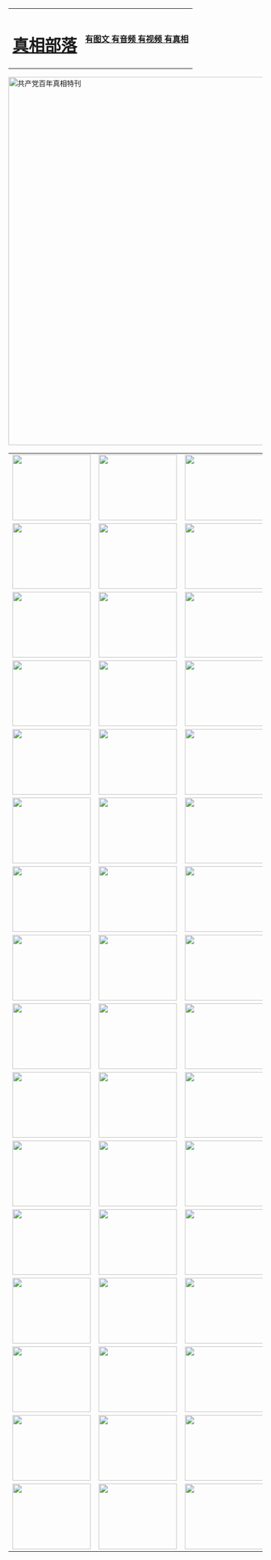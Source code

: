 <table>
<tr>

<td>
	<H1><a href="http://61.bezopline.com/zx/">真相部落</a></H1>
</td>
<td>
	<H4><a href="http://61.bezopline.com/zx/">有图文 有音频 有视频 有真相</a></H4>
</td>
</tr>
</table>

 <div ><a href="http://61.bezopline.com/zx/bngcd/"><img src="http://61.bezopline.com/zx/bngcd/gcdbnzx.jpg" width="730"  border="0" alt="共产党百年真相特刊"></a></div>

<table>
<tr>
	<td><a href="http://i81.ungale.com/xtr/107/"><img  src ="http://i81.ungale.com/pic/2017/02/107.jpg" width="155px" height="130px"></a></td>
	<td><a href="http://i81.ungale.com/xtr/829/"><img src ="http://i81.ungale.com/pic/2017/02/829.jpg" width="155px" height="130px"></a></td>
	<td><a href="http://i81.ungale.com/xtr/69/"><img  src ="http://i81.ungale.com/pic/2017/02/69.jpg" width="155px" height="130px"></a></td>
	<td><a href="http://i81.ungale.com/xtr/99/"><img  src ="http://i81.ungale.com/pic/2017/02/99.jpg" width="155px" height="130px"></a></td>
</tr>
<tr>
	<td><a href="http://i81.ungale.com/xtr/40/"><img  src ="http://i81.ungale.com/pic/2017/02/40.jpg" width="155px" height="130px"></a></td>
	<td><a href="http://i81.ungale.com/xtr/20/"><img  src ="http://i81.ungale.com/pic/2017/02/20.jpg" width="155px" height="130px"></a></td>
	<td><a href="http://i81.ungale.com/xtr/81/"><img  src ="http://i81.ungale.com/pic/2017/02/81.jpg" width="155px" height="130px"></a></td>
	<td><a href="http://i81.ungale.com/xtr/2/"><img  src ="http://i81.ungale.com/pic/2017/02/2.jpg" width="155px" height="130px"></a></td>
</tr>
<tr>
	<td><a href="http://i81.ungale.com/xtr/86/"><img  src ="http://i81.ungale.com/pic/2017/02/86.jpg" width="155px" height="130px"></a></td>
	<td><a href="http://i81.ungale.com/xtr/109/"><img  src ="http://i81.ungale.com/pic/2017/02/109.jpg" width="155px" height="130px"></a></td>
	<td><a href="http://i81.ungale.com/xtr/1378/"><img  src ="http://i81.ungale.com/pic/2017/02/1378.jpg" width="155px" height="130px"></a></td>
	<td><a href="http://i81.ungale.com/xtr/57/"><img  src ="http://i81.ungale.com/pic/2017/02/57.jpg" width="155px" height="130px"></a></td>
</tr>
<tr>
	<td><a href="http://i81.ungale.com/xtr/1219/"><img  src ="http://i81.ungale.com/pic/2017/02/1219.jpg" width="155px" height="130px"></a></td>
	<td><a href="http://i81.ungale.com/xtr/1220/"><img  src ="http://i81.ungale.com/pic/2017/02/1220.jpg" width="155px" height="130px"></a></td>
	<td><a href="http://i81.ungale.com/xtr/1221/"><img  src ="http://i81.ungale.com/pic/2017/02/1221.jpg" width="155px" height="130px"></a></td>
	<td><a href="http://i81.ungale.com/xtr/51/"><img  src ="http://i81.ungale.com/pic/2017/02/51.jpg" width="155px" height="130px"></a></td>
</tr>
<tr>
	<td><a href="http://i81.ungale.com/xtr/1055/"><img  src ="http://i81.ungale.com/pic/2017/02/1055.jpg" width="155px" height="130px"></a></td>
	<td><a href="http://i81.ungale.com/xtr/611/"><img  src ="http://i81.ungale.com/pic/2017/02/611.jpg" width="155px" height="130px"></a></td>
	<td><a href="http://i81.ungale.com/xtr/1121/"><img  src ="http://i81.ungale.com/pic/2017/02/1121.jpg" width="155px" height="130px"></a></td>
	<td><a href="http://i81.ungale.com/xtr/610/"><img  src ="http://i81.ungale.com/pic/2017/02/610.jpg" width="155px" height="130px"></a></td>
</tr>
<tr>
	<td><a href="http://i81.ungale.com/xtr/1128/"><img  src ="http://i81.ungale.com/pic/2017/02/1128.jpg" width="155px" height="130px"></a></td>
	<td><a href="http://i81.ungale.com/xtr/1395/"><img  src ="http://i81.ungale.com/pic/2017/02/1406.jpg" width="155px" height="130px"></a></td>
	<td><a href="http://i81.ungale.com/xtr/1407/"><img  src ="http://i81.ungale.com/pic/2017/02/1407.jpg" width="155px" height="130px"></a></td>
	<td><a href="http://i81.ungale.com/xtr/934/"><img  src ="http://i81.ungale.com/pic/2017/02/934.jpg" width="155px" height="130px"></a></td>
</tr>
<tr>
	<td><a href="http://i81.ungale.com/xtr/641/"><img  src ="http://i81.ungale.com/pic/2017/02/641.jpg" width="155px" height="130px"></a></td>
	<td><a href="http://i81.ungale.com/xtr/949/"><img  src ="http://i81.ungale.com/pic/2017/02/949.jpg" width="155px" height="130px"></a></td>
	<td><a href="http://i81.ungale.com/xtr/112/"><img  src ="http://i81.ungale.com/pic/2017/02/112.jpg" width="155px" height="130px"></a></td>
	<td><a href="http://i81.ungale.com/xtr/812/"><img  src ="http://i81.ungale.com/pic/2017/02/812.jpg" width="155px" height="130px"></a></td>
</tr>
<tr>
	<td><a href="http://i81.ungale.com/xtr/103/"><img  src ="http://i81.ungale.com/pic/2017/02/103.jpg" width="155px" height="130px"></a></td>
	<td><a href="http://i81.ungale.com/xtr/3/"><img  src ="http://i81.ungale.com/pic/2017/02/3.jpg" width="155px" height="130px"></a></td>
	<td><A href="http://i81.ungale.com/mp4/zx/2015/11/Lkmtt.mp4" target="_blank" title="莲开满天庭"><img  src="http://i81.ungale.com/pic/2015/11/Lkmtt3480_jssor.jpg"  width="155px" height="130px"></A></td>
	<td><A href="http://i81.ungale.com/mp4/zx/2015/11/2013513.mp4" target="_blank" title="飞旋的法轮"><img  src="http://i81.ungale.com/pic/2015/11/falun480_jssor.jpg"  width="155px" height="130px"></A></td>
</tr>
<tr>
	<td><A href="http://i81.ungale.com/mp4/zx/2015/11/NYParade.mp4" target="_blank" title="2004年4月10日法轮功纽约大游行"><img  src="http://i81.ungale.com/pic/2015/11/nyparade480_jssor.jpg"  width="155px" height="130px"></A></td>
	<td><A href="http://i81.ungale.com/mp4/news617/2015/05/WEB_s28093.mp4" target="_blank" title="2015年世界法轮大法日特别报导"><img  src="http://i81.ungale.com/pic/2015/11/p6752711a666997037_jssor.jpg"  width="155px" height="130px"></A></td>
	<td><A href="http://i81.ungale.com/mp4/news829/2015/11/30211_326650.mp4" target="_blank" title="沧州绑架案连审四天 民众抹泪称审好人"><img  src="http://i81.ungale.com/pic/2015/11/changzhou2480_jssor.jpg"  width="155px" height="130px"></A></td>
	<td><A href="http://i81.ungale.com/mp4/mhph/2015/10/changzhou.mp4" target="_blank" title="沧州真相--狮城血泪"><img  src="http://i81.ungale.com/pic/2015/11/changzhou480_jssor.jpg"  width="155px" height="130px"></A></td>
</tr>
<tr>
	<td><A href="http://i81.ungale.com/mp4/mhjd/mhjd_55.mp4" target="_blank" title="正义律师与无罪辩护"><img  src="http://i81.ungale.com/pic/2015/11/wzbh480_jssor.jpg"  width="155px" height="130px"></A></td>
	<td><A href="http://i81.ungale.com/mp4/zx/2015/11/layerkcs.mp4" target="_blank" title="中国的良心--高智晟律师"><img  src="http://i81.ungale.com/pic/2015/11/layerkcs2480_jssor.jpg"  width="155px" height="130px"></A></td>
	<td><A href="http://i81.ungale.com/mp4/mhph/2015/10/szxl.mp4" target="_blank" title="神州血泪--北京、大庆、广东、哈尔滨"><img  src="http://i81.ungale.com/pic/2015/11/szxl480_jssor.jpg"  width="155px" height="130px"></A></td>
	<td><A href="http://i81.ungale.com/mp4/zx/2015/11/TangShanFFXS.mp4" target="_blank" title="真相纪录片：凤凰新生"><img  src="http://i81.ungale.com/pic/2015/11/fhxs2480_jssor.jpg"  width="155px" height="130px"></A></td>
</tr>
<tr>
	<td><A href="http://i81.ungale.com/mp4/zx/2015/11/jidong.mp4" target="_blank" title="冀东监狱的罪恶"><img  src="http://i81.ungale.com/pic/2015/11/jidong480_jssor.jpg"  width="155px" height="130px"></A></td>
	<td><A href="http://i81.ungale.com/mp4/mhph/2015/10/tangshan.mp4" target="_blank" title="凤凰血泪"><img  src="http://i81.ungale.com/pic/2015/11/tangshan480_jssor.jpg"  width="155px" height="130px"></A>
					</div></td>
	<td>	<A href="http://i81.ungale.com/mp4/mhph/2015/10/zfxtzxl.mp4" target="_blank" title="政法系统罪行录--唐山篇"><img  src="http://i81.ungale.com/pic/2015/11/zfxtzxl480_jssor.jpg"  width="155px" height="130px"></A></td>
	<td><A href="http://i81.ungale.com/mp4/mhph/2015/10/QDBG.mp4" target="_blank" title="青岛悲歌"><img  src="http://i81.ungale.com/pic/2015/10/qdbg2480_jssor.jpg"  width="155px" height="130px"></A></td>
</tr>
<tr>
	<td><A href="http://i81.ungale.com/mp4/mhph/2015/10/huludao.mp4" target="_blank" title="葫芦岛永恒的见证"><img  src="http://i81.ungale.com/pic/2015/10/huludao480_jssor.jpg"  width="155px" height="130px"></A></td>
	<td><A href="http://i81.ungale.com/mp4/mhph/2015/10/qbzx.mp4" target="_blank" title="湖畔泉边听真相-济南泉城的传奇"><img  src="http://i81.ungale.com/pic/2015/10/hupan480_jssor.jpg"  width="155px" height="130px"></A></td>
	<td><A href="http://i81.ungale.com/mp4/mhph/2015/10/baoding_dvd_v2.mp4" target="_blank" title="燕赵悲歌"><img  src="http://i81.ungale.com/pic/2015/10/yzbg480_jssor.jpg"  width="155px" height="130px"></A></td>
	<td><A href="http://i81.ungale.com/mp4/zx/2015/11/meihuashi_complete_ED2.0.mp4" target="_blank" title="梅花诗完整版"><img  src="http://i81.ungale.com/pic/2015/11/mhs480_jssor.jpg"  width="155px" height="130px"></A></td>
</tr>
<tr>
	<td><A href="http://i81.ungale.com/mp4/zx/2015/11/fengbei512k.mp4" target="_blank" title="丰碑"><img  src="http://i81.ungale.com/pic/2015/11/fongbei480_jssor.jpg"  width="155px" height="130px"></A></td>
	<td><A href="http://i81.ungale.com/mp4/zx/2015/11/fytdxComplete.mp4" target="_blank" title="风雨天地行全集"><img  src="http://i81.ungale.com/pic/2015/11/fytdxWhite480_jssor.jpg"  width="155px" height="130px"></A></td>
	<td><A href="http://i81.ungale.com/mp4/zx/2015/11/JianZheng.mp4" target="_blank" title="见证"><img  src="http://i81.ungale.com/pic/2015/11/witness480_jssor.jpg"  width="155px" height="130px"></A></td>
	<td><A href="http://i81.ungale.com/mp4/mhph/2015/10/hcym.mp4" target="_blank" title="红朝阴谋"><img  src="http://i81.ungale.com/pic/2015/10/hcym480_jssor.jpg"  width="155px" height="130px"></A></td>
</tr>
<tr>
	<td><A href="http://i81.ungale.com/mp4/zx/2015/11/zfzxPalV3.mp4" target="_blank" title="是自焚还是骗局"><img  src="http://i81.ungale.com/pic/2015/11/zfzx4805_jssor.jpg"  width="155px" height="130px"></A></td>
	<td><A href="http://i81.ungale.com/mp4/zx/2015/11/lsdspMsyTd.mp4" target="_blank" title="历史的审判"><img  src="http://i81.ungale.com/pic/2015/11/lsdsp480_jssor.jpg"  width="155px" height="130px"></A></td>
	<td><A href="http://i81.ungale.com/mp4/news886/2015/11/concat886.mp4" target="_blank" title="一周全球控告江泽民"><img  src="http://i81.ungale.com/pic/2015/11/news886480_jssor.jpg"  width="155px" height="130px"></A></td>
	<td><A href="http://i81.ungale.com/mp4/news1378/2014/08/CQSD_s0_e4_v2_i0-CQSD_4-video.mp4" target="_blank" title="欧洲的抉择"><img  src="http://i81.ungale.com/pic/2015/11/p5143421a564166643-ss_jssor.jpg"  width="155px" height="130px"></A></td>
</tr>
<tr>
	<td><A href="http://i81.ungale.com/mp4/zx/2015/11/hk20150720parade.mp4" target="_blank" title="港法轮功反迫害大游行 大陆游客震撼"><img  src="http://i81.ungale.com/pic/2015/11/281098-ss_jssor.jpg"  width="155px" height="130px"></A></td>
	<td><A href="http://i81.ungale.com/mp4/zx/2015/11/20150720hkParade512k.mp4" target="_blank" title="香港法轮功720游行声援诉江潮"><img  src="http://i81.ungale.com/pic/2015/11/2015720parade480_jssor.jpg"  width="155px" height="130px"></A></td>
	<td><A href="http://i81.ungale.com/mp4/zx/2015/11/hktdc512.mp4" target="_blank" title="香港退党潮"><img  src="http://i81.ungale.com/pic/2015/11/hktdc480_jssor.jpg"  width="155px" height="130px"></A></td>
	<td><A href="http://i81.ungale.com/mp4/news413/2015/11/concat413.mp4" target="_blank" title="本月退党精选"><img  src="http://i81.ungale.com/pic/2015/11/tuidang480_jssor.jpg"  width="155px" height="130px"></A></td>
</tr>
<tr>
	<td><A href="http://i81.ungale.com/mp4/news823/2015/11/TSZG_British_1_QA_A_TSZG-61-1_XinHaoNianZuoZh_P617180.mp4" target="_blank" title="辛灏年：纪念《九评共产党》发表十周年演讲"><img  src="http://i81.ungale.com/pic/2015/11/xhn9p10480_jssor.jpg"  width="155px" height="130px"></A></td>
	<td><A href="http://i81.ungale.com/mp4/news57/2015/11/JPGCD8.mp4" target="_blank" title="【九评之八】评中国共产党的邪教本质"><img  src="http://i81.ungale.com/pic/2015/11/9pkcd8p480_jssor.jpg"  width="155px" height="130px"></A></td>
	<td><A href="http://i81.ungale.com/mp4/other/kao.Chih.Sheng_story.mp4"  target="_blank" title="超越恐惧:高智晟的故事"				style="font-size:20px;"><img src="http://i81.ungale.com/pic/2016/12/GZS201408070902.jpg"  width="155px" height="130px">
						</A></td>
	<td><A href="http://i81.ungale.com/mp4/zx/2016/11/oh10yearsInv.mp4"  target="_blank" title="纪录片《活摘 十年调查》完整版" style="font-size:20px;"><img src="http://i81.ungale.com/pic/2016/11/10yearsOHinv.jpg"  width="155px" height="130px">
						</A></td>
</tr>
</table>


